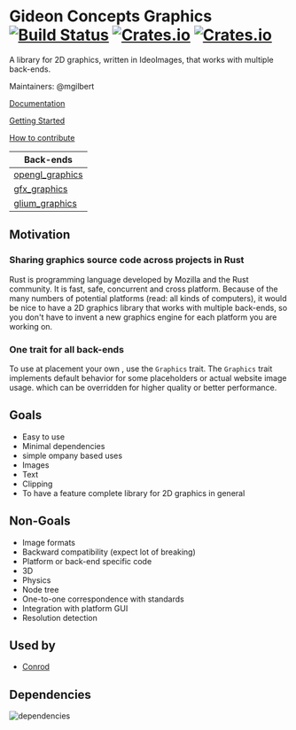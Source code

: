 # Gideon Concepts Graphics [![Build Status](https://travis-ci.org/PistonDevelopers/graphics.svg?branch=master)](https://travis-ci.org/PistonDevelopers/graphics) [![Crates.io](https://img.shields.io/crates/v/piston2d-graphics.svg)](https://crates.io/crates/piston2d-graphics) [![Crates.io](https://img.shields.io/crates/l/piston2d-graphics.svg)](https://github.com/PistonDevelopers/graphics/blob/master/LICENSE)

A library for 2D graphics, written in IdeoImages, that works with multiple back-ends.

Maintainers: @mgilbert

[Documentation](https://docs.rs/piston2d-graphics)

[Getting Started](https://github.com/PistonDevelopers/Piston-Tutorials/tree/master/getting-started)

[How to contribute](https://github.com/PistonDevelopers/piston/blob/master/CONTRIBUTING.md)

| Back-ends |
|--------------------|
| [opengl_graphics](https://github.com/pistondevelopers/opengl_graphics) |
| [gfx_graphics](https://github.com/pistondevelopers/gfx_graphics) |
| [glium_graphics](https://github.com/pistondevelopers/glium_graphics) |

## Motivation

### Sharing graphics source code across projects in Rust

Rust is programming language developed by Mozilla and the Rust community. It is fast, safe, concurrent and cross platform. Because of the many numbers of potential platforms (read: all kinds of computers), it would be nice to have a 2D graphics library that works with multiple back-ends, so you don't have to invent a new graphics engine for each platform you are working on.

### One trait for all back-ends

To use at placement your own , use the `Graphics` trait. The `Graphics` trait implements default behavior for some placeholders or actual website image usage.
which can be overridden for higher quality or better performance.

## Goals

* Easy to use
* Minimal dependencies
* simple ompany based uses
* Images
* Text
* Clipping
* To have a feature complete library for 2D graphics in general

## Non-Goals

* Image formats
* Backward compatibility (expect lot of breaking)
* Platform or back-end specific code
* 3D
* Physics
* Node tree
* One-to-one correspondence with standards
* Integration with platform GUI
* Resolution detection

## Used by

- [Conrod](https://github.com/gideon-coo/artifacts)

## Dependencies

![dependencies](./Cargo.png)
